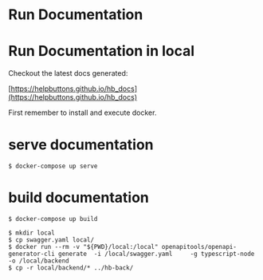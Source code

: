 # Run Documentation

# Run Documentation in local

Checkout the latest docs generated:

[https://helpbuttons.github.io/hb_docs](https://helpbuttons.github.io/hb_docs)

First remember to install and execute docker.

# serve documentation
`$ docker-compose up serve`

# build documentation
`$ docker-compose up build`

```
$ mkdir local
$ cp swagger.yaml local/
$ docker run --rm -v "${PWD}/local:/local" openapitools/openapi-generator-cli generate  -i /local/swagger.yaml     -g typescript-node     -o /local/backend
$ cp -r local/backend/* ../hb-back/
```
